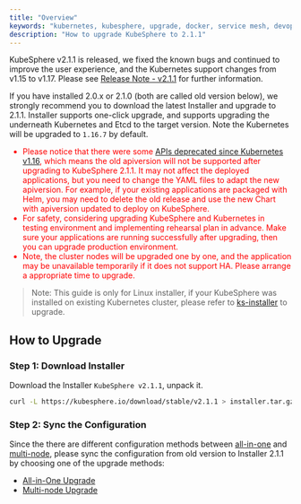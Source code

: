 ```yaml
---
title: "Overview"
keywords: "kubernetes, kubesphere, upgrade, docker, service mesh, devops, microservice"
description: "How to upgrade KubeSphere to 2.1.1"
---
```



KubeSphere v2.1.1 is released, we fixed the known bugs and continued to improve the user experience, and the Kubernetes support changes from v1.15 to v1.17. Please see [Release Note - v2.1.1](../../release/release-v211) for further information.

If you have installed 2.0.x or 2.1.0 (both are called old version below), we strongly recommend you to download the latest Installer and upgrade to 2.1.1. Installer supports one-click upgrade, and supports upgrading the underneath Kubernetes and Etcd to the target version. Note the Kubernetes will be upgraded to `1.16.7` by default.

<font color="red">

- Please notice that there were some [APIs deprecated since Kubernetes v1.16](https://github.com/kubernetes/kubernetes/blob/master/CHANGELOG/CHANGELOG-1.16.md#deprecations-and-removals), which means the old apiversion will not be supported after upgrading to KubeSphere 2.1.1. It may not affect the deployed applications, but you need to change the YAML files to adapt the new apiversion. For example, if your existing applications are packaged with Helm, you may need to delete the old release and use the new Chart with apiversion updated to deploy on KubeSphere.
- For safety, considering upgrading KubeSphere and Kubernetes in testing environment and implementing rehearsal plan in advance. Make sure your applications are running successfully after upgrading, then you can upgrade production environment.
- Note, the cluster nodes will be upgraded one by one, and the application may be unavailable temporarily if it does not support HA. Please arrange a appropriate time to upgrade.

</font>

> Note: This guide is only for Linux installer, if your KubeSphere was installed on existing Kubernetes cluster, please refer to [ks-installer](https://github.com/kubesphere/ks-installer) to upgrade.

## How to Upgrade

### Step 1: Download Installer

Download the Installer `KubeSphere v2.1.1`, unpack it.

```bash
curl -L https://kubesphere.io/download/stable/v2.1.1 > installer.tar.gz && tar -zxf installer.tar.gz
```

### Step 2: Sync the Configuration

Since the there are different configuration methods between [all-in-one](../all-in-one) and [multi-node](../multi-node), please sync the configuration from old version to Installer 2.1.1 by choosing one of the upgrade methods:

- [All-in-One Upgrade](../upgrade-allinone)
- [Multi-node Upgrade](../upgrade-multi-node)

